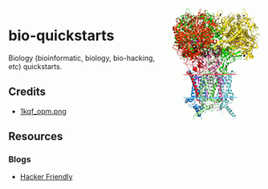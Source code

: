 <img src="assets/1kqf_opm.png" alt="Protein structure (3D)" style="width: 190px;" align="right">

# bio-quickstarts
Biology (bioinformatic, biology, bio-hacking, etc) quickstarts.

## Credits
- [1kqf_opm.png](https://en.wikipedia.org/wiki/File:1kqf_opm.png)

## Resources
### Blogs
- [Hacker Friendly](https://hackerfriendly.com/)
